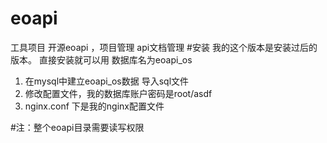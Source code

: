 # eoapi
工具项目 开源eoapi ，项目管理 api文档管理
#安装
  我的这个版本是安装过后的版本。
  直接安装就可以用
  数据库名为eoapi_os
  1. 在mysql中建立eoapi_os数据  导入sql文件
  2. 修改配置文件，我的数据库账户密码是root/asdf
  3. nginx.conf 下是我的nginx配置文件

  
#注：整个eoapi目录需要读写权限
